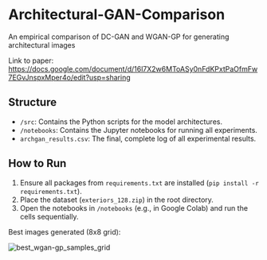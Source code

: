 # Architectural-GAN-Comparison
An empirical comparison of DC-GAN and WGAN-GP for generating architectural images

Link to paper: https://docs.google.com/document/d/16l7X2w6MToASy0nFdKPxtPaOfmFw7EGvJnspxMper4o/edit?usp=sharing 

## Structure
- `/src`: Contains the Python scripts for the model architectures.
- `/notebooks`: Contains the Jupyter notebooks for running all experiments.
- `archgan_results.csv`: The final, complete log of all experimental results.

## How to Run
1. Ensure all packages from `requirements.txt` are installed (`pip install -r requirements.txt`).
2. Place the dataset (`exteriors_128.zip`) in the root directory.
3. Open the notebooks in `/notebooks` (e.g., in Google Colab) and run the cells sequentially.

Best images generated (8x8 grid): 

![best_wgan-gp_samples_grid](https://github.com/user-attachments/assets/f91dd6e5-d50e-47b9-9379-3018939be712)
